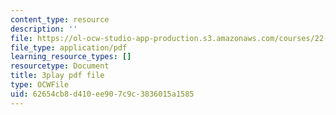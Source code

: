 ```yaml
---
content_type: resource
description: ''
file: https://ol-ocw-studio-app-production.s3.amazonaws.com/courses/22-01-introduction-to-nuclear-engineering-and-ionizing-radiation-fall-2016/62654cb8d410ee907c9c3836015a1585_z_xyx-z6arc.pdf
file_type: application/pdf
learning_resource_types: []
resourcetype: Document
title: 3play pdf file
type: OCWFile
uid: 62654cb8-d410-ee90-7c9c-3836015a1585
---
```


